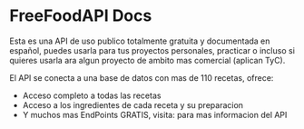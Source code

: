 # FreeFoodAPI Docs

Esta es una API de uso publico totalmente gratuita y documentada en español, puedes usarla para tus proyectos personales, practicar o incluso si quieres usarla ara algun proyecto de ambito mas comercial (aplican TyC).

El API  se conecta a una base de datos con mas de 110 recetas, ofrece:
- Acceso completo a todas las recetas
- Acceso a los ingredientes de cada receta y su preparacion
- Y muchos mas EndPoints GRATIS, visita: para mas informacion del API

